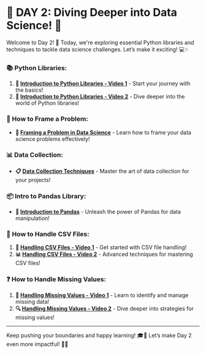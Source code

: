 # 🌟 DAY 2: Diving Deeper into Data Science! 🚀

Welcome to Day 2! 🎉 Today, we're exploring essential Python libraries and techniques to tackle data science challenges. Let’s make it exciting! 💻✨ 


### 📚 Python Libraries:
1. **🐍 [Introduction to Python Libraries - Video 1](https://youtu.be/nDa75spDmeE?si=toBo83aVH0ERkqwE)** - Start your journey with the basics! 
2. **📖 [Introduction to Python Libraries - Video 2](https://youtu.be/KOmGPNS-YM8?si=26aoTp5_a9-BZZKL)** - Dive deeper into the world of Python libraries!

### 🧩 How to Frame a Problem:
- **🧐 [Framing a Problem in Data Science](https://youtu.be/A9SezQlvakw?si=u_mBwmqmDCpArEQk)** - Learn how to frame your data science problems effectively! 

### 📊 Data Collection:
- **📋 [Data Collection Techniques](https://youtu.be/4ub10unSjro?si=B6mG0lMdfxIOzGC-)** - Master the art of data collection for your projects! 

### 📦 Intro to Pandas Library:
- **🐼 [Introduction to Pandas](https://youtu.be/CmorAWRsCAw?si=JaZvjjw-nXw91Aey)** - Unleash the power of Pandas for data manipulation! 

### 📄 How to Handle CSV Files:
1. **📂 [Handling CSV Files - Video 1](https://youtu.be/a_XrmKlaGTs?si=YAsKd5RS_pXhzoPf)** - Get started with CSV file handling! 
2. **📊 [Handling CSV Files - Video 2](https://youtu.be/-0NwrcZOKhQ?si=KwSCoPnPJXk1o7hf)** - Advanced techniques for mastering CSV files! 

### ❓ How to Handle Missing Values:
1. **🚫 [Handling Missing Values - Video 1](https://youtu.be/GzZmfe030PU?si=AST-KV5oS32RSBlw)** - Learn to identify and manage missing data!
2. **🔍 [Handling Missing Values - Video 2](https://youtu.be/XOxABiMhG2U?si=tivN06hb2YWB0QtJ)** - Dive deeper into strategies for missing values!

---

Keep pushing your boundaries and happy learning! 🎓💪 Let’s make Day 2 even more impactful! 🚀✨
